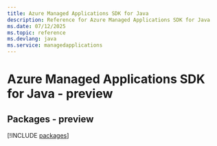 ```yaml
---
title: Azure Managed Applications SDK for Java
description: Reference for Azure Managed Applications SDK for Java
ms.date: 07/12/2025
ms.topic: reference
ms.devlang: java
ms.service: managedapplications
---
```

# Azure Managed Applications SDK for Java - preview
## Packages - preview
[!INCLUDE [packages](managed-applications-index.md)]